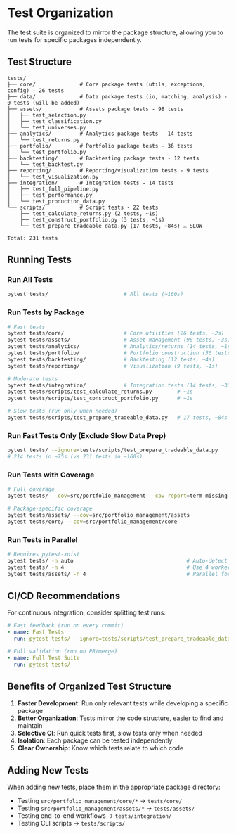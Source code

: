 # Test Organization

The test suite is organized to mirror the package structure, allowing you to run tests for specific packages independently.

## Test Structure

```
tests/
├── core/              # Core package tests (utils, exceptions, config) - 26 tests
├── data/              # Data package tests (io, matching, analysis) - 0 tests (will be added)
├── assets/            # Assets package tests - 98 tests
│   ├── test_selection.py
│   ├── test_classification.py
│   └── test_universes.py
├── analytics/         # Analytics package tests - 14 tests
│   └── test_returns.py
├── portfolio/         # Portfolio package tests - 36 tests
│   └── test_portfolio.py
├── backtesting/       # Backtesting package tests - 12 tests
│   └── test_backtest.py
├── reporting/         # Reporting/visualization tests - 9 tests
│   └── test_visualization.py
├── integration/       # Integration tests - 14 tests
│   ├── test_full_pipeline.py
│   ├── test_performance.py
│   └── test_production_data.py
└── scripts/           # Script tests - 22 tests
    ├── test_calculate_returns.py (2 tests, ~1s)
    ├── test_construct_portfolio.py (3 tests, ~1s)
    └── test_prepare_tradeable_data.py (17 tests, ~84s) ⚠️ SLOW

Total: 231 tests
```

## Running Tests

### Run All Tests

```bash
pytest tests/                        # All tests (~160s)
```

### Run Tests by Package

```bash
# Fast tests
pytest tests/core/                   # Core utilities (26 tests, ~2s)
pytest tests/assets/                 # Asset management (98 tests, ~3s)
pytest tests/analytics/              # Analytics/returns (14 tests, ~1s)
pytest tests/portfolio/              # Portfolio construction (36 tests, ~2s)
pytest tests/backtesting/            # Backtesting (12 tests, ~4s)
pytest tests/reporting/              # Visualization (9 tests, ~1s)

# Moderate tests
pytest tests/integration/            # Integration tests (14 tests, ~33s)
pytest tests/scripts/test_calculate_returns.py        # ~1s
pytest tests/scripts/test_construct_portfolio.py      # ~1s

# Slow tests (run only when needed)
pytest tests/scripts/test_prepare_tradeable_data.py   # 17 tests, ~84s ⚠️
```

### Run Fast Tests Only (Exclude Slow Data Prep)

```bash
pytest tests/ --ignore=tests/scripts/test_prepare_tradeable_data.py
# 214 tests in ~75s (vs 231 tests in ~160s)
```

### Run Tests with Coverage

```bash
# Full coverage
pytest tests/ --cov=src/portfolio_management --cov-report=term-missing

# Package-specific coverage
pytest tests/assets/ --cov=src/portfolio_management/assets
pytest tests/core/ --cov=src/portfolio_management/core
```

### Run Tests in Parallel

```bash
# Requires pytest-xdist
pytest tests/ -n auto                                    # Auto-detect CPU count
pytest tests/ -n 4                                       # Use 4 workers
pytest tests/assets/ -n 4                                # Parallel for specific package
```

## CI/CD Recommendations

For continuous integration, consider splitting test runs:

```yaml
# Fast feedback (run on every commit)
- name: Fast Tests
  run: pytest tests/ --ignore=tests/scripts/test_prepare_tradeable_data.py

# Full validation (run on PR/merge)
- name: Full Test Suite
  run: pytest tests/
```

## Benefits of Organized Test Structure

1. **Faster Development**: Run only relevant tests while developing a specific package
1. **Better Organization**: Tests mirror the code structure, easier to find and maintain
1. **Selective CI**: Run quick tests first, slow tests only when needed
1. **Isolation**: Each package can be tested independently
1. **Clear Ownership**: Know which tests relate to which code

## Adding New Tests

When adding new tests, place them in the appropriate package directory:

- Testing `src/portfolio_management/core/*` → `tests/core/`
- Testing `src/portfolio_management/assets/*` → `tests/assets/`
- Testing end-to-end workflows → `tests/integration/`
- Testing CLI scripts → `tests/scripts/`

